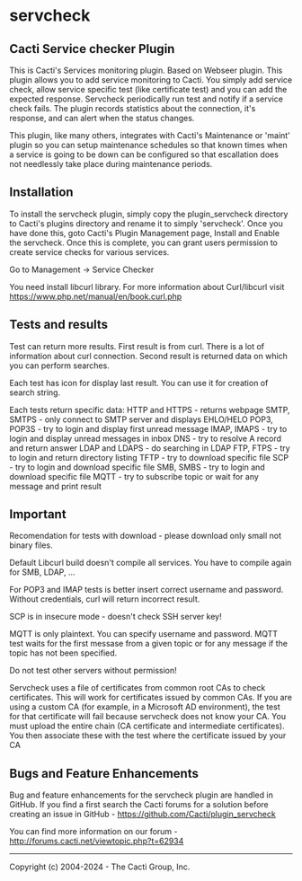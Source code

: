 # servcheck

## Cacti Service checker Plugin

This is Cacti's Services monitoring plugin. Based on Webseer plugin.
This plugin allows you to add service monitoring to Cacti. 
You simply add service check, allow service specific test (like certificate test)
and you can add the expected response. Servcheck periodically run test 
and notify if a service check fails. The plugin records statistics
about the connection, it's response, and can alert when the
status changes.

This plugin, like many others, integrates with Cacti's Maintenance or 'maint'
plugin so you can setup maintenance schedules so that known times when a service
is going to be down can be configured so that escallation does not needlessly
take place during maintenance periods.

## Installation

To install the servcheck plugin, simply copy the plugin_servcheck directory to
Cacti's plugins directory and rename it to simply 'servcheck'. Once you have done
this, goto Cacti's Plugin Management page, Install and Enable the servcheck. Once
this is complete, you can grant users permission to create service checks for
various services.

Go to Management -> Service Checker

You need install libcurl library. For more information about Curl/libcurl 
visit https://www.php.net/manual/en/book.curl.php

## Tests and results
Test can return more results. First result is from curl. There is a lot of  information 
about curl connection. Second result is returned data on which you can perform searches.

Each test has icon for display last result. You can use it for creation  of search string.

Each tests return specific data:
HTTP and HTTPS - returns webpage
SMTP, SMTPS - only connect to SMTP server and displays EHLO/HELO
POP3, POP3S - try to login and display first unread message
IMAP, IMAPS - try to login and display unread messages in inbox
DNS - try to resolve A record and return answer
LDAP and LDAPS - do searching in LDAP
FTP, FTPS - try to login and return directory listing
TFTP - try to download specific file
SCP - try to login and download specific file
SMB, SMBS - try to login and download specific file
MQTT - try to subscribe topic or wait for any message and print result

## Important
Recomendation for tests with download -  please download only small not binary files.

Default Libcurl build doesn't compile all services. You have to compile again for SMB, LDAP, ...

For POP3 and IMAP tests is better insert correct username and password. Without credentials, 
curl will return incorrect result.

SCP is in insecure mode - doesn't check SSH server key!

MQTT is only plaintext. You can specify username and password. MQTT test waits for the first messase from a given topic
or for any message if the topic has not been specified.

Do not test other servers without permission!

Servcheck uses a file of certificates from common root CAs to check certificates. This will work 
for certificates issued by common CAs. If you are using a custom CA 
(for example, in a Microsoft AD environment), the test for that certificate will fail 
because servcheck does not know your CA. You must upload the entire chain 
(CA certificate and intermediate certificates). You then associate these with the test 
where the certificate issued by your CA

## Bugs and Feature Enhancements

Bug and feature enhancements for the servcheck plugin are handled in GitHub. If
you find a first search the Cacti forums for a solution before creating an issue
in GitHub - https://github.com/Cacti/plugin_servcheck

You can find more information on our forum - http://forums.cacti.net/viewtopic.php?t=62934

-----------------------------------------------
Copyright (c) 2004-2024 - The Cacti Group, Inc.

